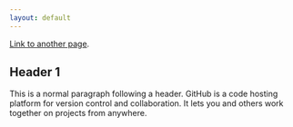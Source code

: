 ```yaml
---
layout: default
---
```


[Link to another page](./another-page.html).

## Header 1

This is a normal paragraph following a header. GitHub is a code hosting platform for version control and collaboration. It lets you and others work together on projects from anywhere.
